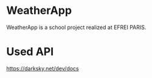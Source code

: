 # WeatherApp
WeatherApp is a school project realized at EFREI PARIS.

# Used API
https://darksky.net/dev/docs
